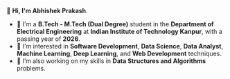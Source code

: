 👋 <b>Hi, I'm Abhishek Prakash</b>.

<!--
**abhishek1959/abhishek1959** is a ✨ _special_ ✨ repository because its `README.md` (this file) appears on your GitHub profile.

Here are some ideas to get you started:
-->

- 🔭 I'm a <b>B.Tech - M.Tech (Dual Degree)</b> student in the <b>Department of Electrical Engineering</b> at <b>Indian Institute of Technology Kanpur</b>, with a passing year of <b>2026</b>.
- 👀 I'm interested in <b>Software Development</b>, <b>Data Science</b>, <b>Data Analyst</b>, <b>Machine Learning</b>, <b>Deep Learning</b>, and <b>Web Development</b> techniques.
- 🌱 I’m also working on my skills in <b>Data Structures and Algorithms</b> problems.
<!--
- 👯 I’m looking to collaborate on ...
- 🤔 I’m looking for help with ...
- 💬 Ask me about ...
- 📫 How to reach me: ...
- 😄 Pronouns: ...
- ⚡ Fun fact: ...
-->
